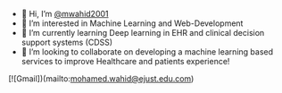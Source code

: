 - 👋 Hi, I’m [@mwahid2001](https://www.linkedin.com/in/muhamedwahid/)
- 👀 I’m interested in Machine Learning and Web-Development
- 🌱 I’m currently learning Deep learning in EHR and clinical decision support systems (CDSS)
- 💞️ I’m looking to collaborate on developing a machine learning based services to improve Healthcare and patients experience!

<!---
mwahid2001/mwahid2001 is a ✨ special ✨ repository because its `README.md` (this file) appears on your GitHub profile.
You can click the Preview link to take a look at your changes.
--->
[![Gmail])(mailto:mohamed.wahid@ejust.edu.com)
